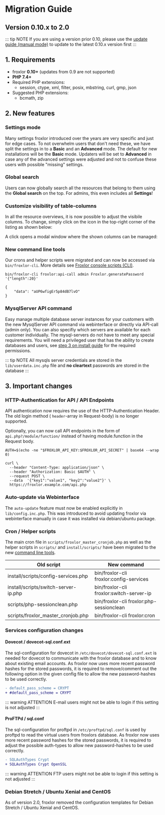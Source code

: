 # Migration Guide

## Version 0.10.x to 2.0

::: tip NOTE
If you are using a version prior 0.10, please use the [update guide (manual mode)](https://docs.froxlor.org/v0.10/general/update/) to update to the latest 0.10.x version first
:::

## 1. Requirements

* froxlor **0.10+** (updates from 0.9 are not supported)
* **PHP 7.4+**
* Required PHP extensions:
  * session, ctype, xml, filter, posix, mbstring, curl, gmp, json
* Suggested PHP extensions:
  * bcmath, zip

## 2. New features

### Settings mode

Many settings froxlor introduced over the years are very specific and just for edge cases. To not overwhelm users that don't need these, we have split the settings in to a **Basic** and an **Advanced** mode.
The default for new installations will be the **Basic** mode. Updaters will be set to **Advanced** in case any of the advanced settings were adjusted and not to confuse these users with possible "missing" settings.

<UiBrowser :src="$withBase('/img/frx_settings_mode.png')" alt="Settings mode: advanced" />

### Global search

Users can now globally search all the resources that belong to them using the **Global search** on the top. For admins, this even includes all **Settings**!

<UiBrowser :src="$withBase('/img/frx_global_search.png')" alt="Search everything from everywhere" />

### Customize visibility of table-columns

In all the resource overviews, it is now possible to adjust the visibile columns. To change, simply click on the <i class="fa fa-cog"></i> icon in the top-right corner of the listing as shown below:

<UiBrowser :src="$withBase('/img/frx_mig_columns_icon.png')" alt="frx_mig_columns_icon" />

A click opens a modal window where the shown columns can be managed:

<UiBrowser :src="$withBase('/img/frx_mig_columns_modal.png')" alt="frx_mig_columns_modal" />

### New command line tools

Our crons and helper scripts were migrated and can now be accessed via `bin/froxlor-cli`. More details see [Froxlor console scripts (CLI)](../admin-guide/cli-scripts).

```shell
bin/froxlor-cli froxlor:api-call admin Froxlor.generatePassword '{"length":20}'

{
    "data": "aUP6wfigEr5p84dB7lvO"
}
```

### MysqlServer API command

Easy manage multiple database server instances for your customers with the new MysqlServer API command via webinterface or directly via API-call (admin only). You can also specifiy which servers are available for each customer individually. The mysql-servers do not have to meet any special requirements. You will need a privileged user that has the ability to create databases and users, see [step 3 on install guide](installation/tarball#_3-create-privileged-database-user) for the required permissions.

<UiBrowser :src="$withBase('/img/frx_mysqlserver_add.png')" alt="Add new MySQL server for your customers" />

::: tip NOTE
All mysqls server credentials are stored in the `lib/userdata.inc.php` file and **no cleartext** passwords are stored in the database
:::

## 3. Important changes

### HTTP-Authentication for API / API Endpoints

API authentication now requires the use of the HTTP-Authentication Header. The old login method ( `header`-array in Request-body) is no longer supported.

Optionally, you can now call API endpoints in the form of `api.php?/module/function/` instead of having module.function in the Request body.

```shell
AUTH=$(echo -ne "$FROXLOR_API_KEY:$FROXLOR_API_SECRET" | base64 --wrap 0)

curl \
  --header "Content-Type: application/json" \
  --header "Authorization: Basic $AUTH" \
  --request POST \
  --data  '{"key1":"value1", "key2":"value2"}' \
  https://froxlor.example.com/api.php
```

### Auto-update via Webinterface

The `auto-update` feature must now be enabled explicitly in `lib/config.inc.php`. This was introduced to avoid updating froxlor via webinterface manually in case it was installed via debian/ubuntu package.

### Cron / Helper scripts

The main cron file in `scripts/froxlor_master_cronjob.php` as well as the helper scripts in `scripts/` and `install/scripts/` have been migrated to the new [command line tools](../admin-guide/cli-scripts).

| Old script                           | New command                              |
|--------------------------------------|------------------------------------------|
| install/scripts/config-services.php  | bin/froxlor-cli froxlor:config-services  |
| install/scripts/switch-server-ip.php | bin/froxlor-cli froxlor:switch-server-ip |
| scripts/php-sessionclean.php         | bin/froxlor-cli froxlor:php-sessionclean |
| scripts/froxlor_master_cronjob.php   | bin/froxlor-cli froxlor:cron             |

### Services configuration changes

#### Dovecot / dovecot-sql.conf.ext

The sql-configuration for dovecot in `/etc/dovecot/dovecot-sql.conf.ext` is needed for dovecot to communicate with the froxlor database and to know about existing email accounts. As froxlor now uses more recent password hashes for the stored passwords, it is required to remove/comment out the following option in the given config file to allow the new password-hashes to be used correctly.

```diff
- default_pass_scheme = CRYPT
+ #default_pass_scheme = CRYPT
```

::: warning ATTENTION
E-mail users might not be able to login if this setting is not adjusted
:::

#### ProFTPd / sql.conf

The sql-configuration for proftpd in `/etc/proftpd/sql.conf` is used by proftpd to read the virtual users from froxlors database. As froxlor now uses more recent password hashes for the stored passwords, it is required to adjust the possible auth-types to allow new password-hashes to be used correctly.

```diff
- SQLAuthTypes Crypt
+ SQLAuthTypes Crypt OpenSSL
```

::: warning ATTENTION
FTP users might not be able to login if this setting is not adjusted
:::

### Debian Stretch / Ubuntu Xenial and CentOS

As of version 2.0, froxlor removed the configuration templates for Debian Stretch / Ubuntu Xenial and CentOS.
